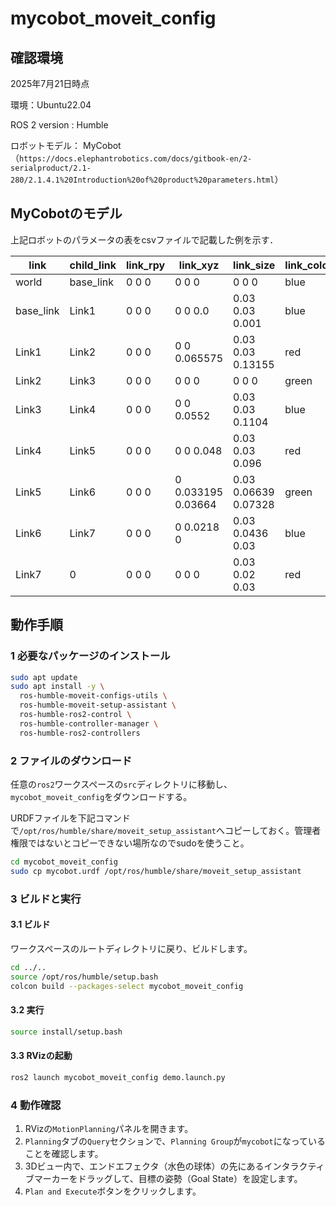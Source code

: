 # mycobot_moveit_config
## 確認環境
2025年7月21日時点

環境：Ubuntu22.04

ROS 2 version : Humble

ロボットモデル： MyCobot（`https://docs.elephantrobotics.com/docs/gitbook-en/2-serialproduct/2.1-280/2.1.4.1%20Introduction%20of%20product%20parameters.html`）
## MyCobotのモデル
上記ロボットのパラメータの表をcsvファイルで記載した例を示す．

| link       | child\_link | link\_rpy | link\_xyz          | link\_size           | link\_color | link\_mass | ... | joint\_xyz1       | joint\_axis1 | ... |
| ---------- | ----------- | --------- | ------------------ | -------------------- | ----------- | ---------- |-----| ----------------- | ------------ |-----|
| world      | base\_link  | 0 0 0     | 0 0 0              | 0 0 0                | blue        | 0          | ... | 0 0 0             | 0 0 0        | ... |
| base\_link | Link1       | 0 0 0     | 0 0 0.0            | 0.03 0.03 0.001      | blue        | 0          | ... | 0 0 0             | 0 0 0        | ... |
| Link1      | Link2       | 0 0 0     | 0 0 0.065575       | 0.03 0.03 0.13155    | red         | 1          | ... | 0 0 0.13155       | 0 0 1        | ... |
| Link2      | Link3       | 0 0 0     | 0 0 0              | 0 0 0                | green       | 1          | ... | 0 0 0             | 0 1 0        | ... |
| Link3      | Link4       | 0 0 0     | 0 0 0.0552         | 0.03 0.03 0.1104     | blue        | 1          | ... | 0 0 0.1104        | 0 1 0        | ... |
| Link4      | Link5       | 0 0 0     | 0 0 0.048          | 0.03 0.03 0.096      | red         | 1          | ... | 0 0 0.096         | 0 1 0        | ... |
| Link5      | Link6       | 0 0 0     | 0 0.033195 0.03664 | 0.03 0.06639 0.07328 | green       | 1          | ... | 0 0.06639 0.07318 | 0 0 1        | ... |
| Link6      | Link7       | 0 0 0     | 0 0.0218 0         | 0.03 0.0436 0.03     | blue        | 1          | ... | 0 0.0436 0        | 0 1 0        | ... |
| Link7      | 0           | 0 0 0     | 0 0 0              | 0.03 0.02 0.03       | red         | 1          | ... |                   |              | ... |


## 動作手順
### 1 必要なパッケージのインストール

```bash
sudo apt update
sudo apt install -y \
  ros-humble-moveit-configs-utils \
  ros-humble-moveit-setup-assistant \
  ros-humble-ros2-control \
  ros-humble-controller-manager \
  ros-humble-ros2-controllers 
```

### 2 ファイルのダウンロード 
任意の`ros2`ワークスペースの`src`ディレクトリに移動し、`mycobot_moveit_config`をダウンロードする。

URDFファイルを下記コマンドで`/opt/ros/humble/share/moveit_setup_assistant`へコピーしておく。管理者権限ではないとコピーできない場所なのでsudoを使うこと。
```bash
cd mycobot_moveit_config
sudo cp mycobot.urdf /opt/ros/humble/share/moveit_setup_assistant
```

### 3 ビルドと実行
#### 3.1 ビルド
ワークスペースのルートディレクトリに戻り、ビルドします。
```bash
cd ../..
source /opt/ros/humble/setup.bash
colcon build --packages-select mycobot_moveit_config
```
#### 3.2 実行
```bash
source install/setup.bash
```
#### 3.3 RVizの起動
```bash
ros2 launch mycobot_moveit_config demo.launch.py
```

### 4 動作確認

1.  RVizの`MotionPlanning`パネルを開きます。
2.  `Planning`タブの`Query`セクションで、`Planning Group`が`mycobot`になっていることを確認します。
3.  3Dビュー内で、エンドエフェクタ（水色の球体）の先にあるインタラクティブマーカーをドラッグして、目標の姿勢（Goal State）を設定します。
4.  `Plan and Execute`ボタンをクリックします。
